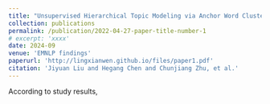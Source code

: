 ```yaml
---
title: "Unsupervised Hierarchical Topic Modeling via Anchor Word Clustering and Path Guidance"
collection: publications
permalink: /publication/2022-04-27-paper-title-number-1
# excerpt: 'xxxx'
date: 2024-09
venue: 'EMNLP findings'
paperurl: 'http://lingxianwen.github.io/files/paper1.pdf'
citation: 'Jiyuan Liu and Hegang Chen and Chunjiang Zhu, et al.'
---
```


According to study results, 
